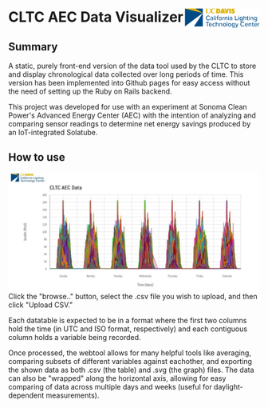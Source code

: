 # CLTC AEC Data Visualizer <img src="assets/2018_Logo_Horiz_Stacked-No_DeptDesign_0.png" alt="CLTC Logo" width="150" style="float: right;"/>

## Summary
A static, purely front-end version of the data tool used by the CLTC to store and display chronological data collected over long periods of time.
This version has been implemented into Github pages for easy access without the need of setting up the Ruby on Rails backend.

This project was developed for use with an experiment at Sonoma Clean Power's Advanced Energy Center (AEC) with the intention of analyzing and comparing sensor readings to determine net energy savings produced by an IoT-integrated Solatube.

## How to use
![levelIn_screenshot](assets/levelIn-screenshot.jpg)
Click the "browse.." button, select the .csv file you wish to upload, and then click "Upload CSV."

Each datatable is expected to be in a format where the first two columns hold the time (in UTC and ISO format, respectively) and each contiguous column holds a variable being recorded.

Once processed, the webtool allows for many helpful tools like averaging, comparing subsets of different variables against eachother, and exporting the shown data as both .csv (the table) and .svg (the graph) files. The data can also be "wrapped" along the horizontal axis, allowing for easy comparing of data across multiple days and weeks (useful for daylight-dependent measurements).